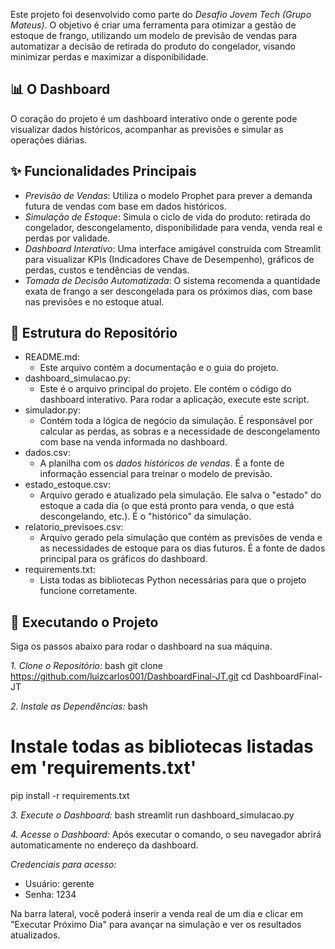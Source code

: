 Este projeto foi desenvolvido como parte do *Desafio Jovem Tech (Grupo Mateus)*. O objetivo é criar uma ferramenta para otimizar a gestão de estoque de frango, utilizando um modelo de previsão de vendas para automatizar a decisão de retirada do produto do congelador, visando minimizar perdas e maximizar a disponibilidade.

## 📊 O Dashboard

O coração do projeto é um dashboard interativo onde o gerente pode visualizar dados históricos, acompanhar as previsões e simular as operações diárias.

## ✨ Funcionalidades Principais

* *Previsão de Vendas*: Utiliza o modelo Prophet para prever a demanda futura de vendas com base em dados históricos.
* *Simulação de Estoque*: Simula o ciclo de vida do produto: retirada do congelador, descongelamento, disponibilidade para venda, venda real e perdas por validade.
* *Dashboard Interativo*: Uma interface amigável construída com Streamlit para visualizar KPIs (Indicadores Chave de Desempenho), gráficos de perdas, custos e tendências de vendas.
* *Tomada de Decisão Automatizada*: O sistema recomenda a quantidade exata de frango a ser descongelada para os próximos dias, com base nas previsões e no estoque atual.

## 📂 Estrutura do Repositório
* README.md:
    * Este arquivo contém a documentação e o guia do projeto.
* dashboard_simulacao.py:
    * Este é o arquivo principal do projeto. Ele contém o código do dashboard interativo. Para rodar a aplicação, execute este script.
* simulador.py:
    * Contém toda a lógica de negócio da simulação. É responsável por calcular as perdas, as sobras e a necessidade de descongelamento com base na venda informada no dashboard.
* dados.csv:
    * A planilha com os *dados históricos de vendas*. É a fonte de informação essencial para treinar o modelo de previsão.
* estado_estoque.csv:
    * Arquivo gerado e atualizado pela simulação. Ele salva o "estado" do estoque a cada dia (o que está pronto para venda, o que está descongelando, etc.). É o "histórico" da simulação.
* relatorio_previsoes.csv:
    * Arquivo gerado pela simulação que contém as previsões de venda e as necessidades de estoque para os dias futuros. É a fonte de dados principal para os gráficos do dashboard.
* requirements.txt:
    * Lista todas as bibliotecas Python necessárias para que o projeto funcione corretamente.

## 🚀 Executando o Projeto

Siga os passos abaixo para rodar o dashboard na sua máquina.

*1. Clone o Repositório:*
bash
git clone https://github.com/luizcarlos001/DashboardFinal-JT.git
cd DashboardFinal-JT

*2. Instale as Dependências:*
bash
# Instale todas as bibliotecas listadas em 'requirements.txt'
pip install -r requirements.txt


*3. Execute o Dashboard:*
bash
streamlit run dashboard_simulacao.py


*4. Acesse o Dashboard:*
Após executar o comando, o seu navegador abrirá automaticamente no endereço da dashboard.

*Credenciais para acesso:*
* Usuário: gerente
* Senha: 1234

Na barra lateral, você poderá inserir a venda real de um dia e clicar em "Executar Próximo Dia" para avançar na simulação e ver os resultados atualizados.

